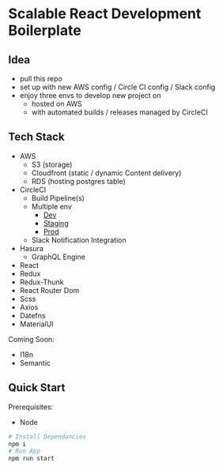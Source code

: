 # Scalable React Development Boilerplate

## Idea

- pull this repo
- set up with new AWS config / Circle CI config / Slack config
- enjoy three envs to develop new project on
  - hosted on AWS
  - with automated builds / releases managed by CircleCI

## Tech Stack

- AWS
  - S3 (storage)
  - Cloudfront (static / dynamic Content delivery)
  - RDS (hosting postgres table)
- CircleCI
  - Build Pipeline(s)
  - Multiple env
    - [Dev](https://d25n348mtdlevv.cloudfront.net/)
    - [Staging](https://d25n348mtdlevv.cloudfront.net/)
    - [Prod](https://d33ny7kfd0joai.cloudfront.net/)
  - Slack Notification Integration
- Hasura
  - GraphQL Engine
- React
- Redux
- Redux-Thunk
- React Router Dom
- Scss
- Axios
- Datefns
- MaterialUI

Coming Soon:

- I18n
- Semantic

## Quick Start

Prerequisites:

- Node

```bash
# Install Dependancies
npm i
# Run App
npm run start
```
